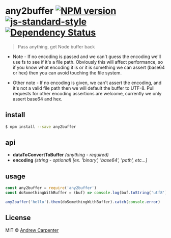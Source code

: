 # any2buffer [![NPM version](https://badge.fury.io/js/any2buffer.svg)](https://npmjs.org/package/any2buffer)   [![js-standard-style](https://img.shields.io/badge/code%20style-standard-brightgreen.svg?style=flat)](https://github.com/feross/standard)   [![Dependency Status](https://dependencyci.com/github/doesdev/any2buffer/badge)](https://dependencyci.com/github/doesdev/any2buffer)

> Pass anything, get Node buffer back

* Note - If no encoding is passed and we can't guess the encoding we'll use fs to
see if it's a file path. Obviously this will affect performance, so if you know
what encoding it is or it is something we can assert (base64 or hex) then
you can avoid touching the file system.

* Other note - If no encoding is given, we can't assert the encoding, and it's not a
valid file path then we will default the buffer to UTF-8. Pull requests for other
encoding assertions are welcome, currently we only assert base64 and hex.

## install

```sh
$ npm install --save any2buffer
```

## api
- **dataToConvertToBuffer** *(anything - required)*
- **encoding** *(string - optional) [ex. 'binary', 'base64', 'path', etc...]*

## usage

```js
const any2buffer = require('any2buffer')
const doSomethingWithBuffer = (buf) => console.log(buf.toString('utf8'))

any2buffer('hello').then(doSomethingWithBuffer).catch(console.error)
```

## License

MIT © [Andrew Carpenter](https://github.com/doesdev)
